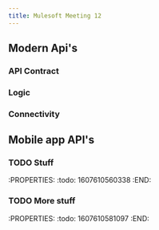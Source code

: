 ```yaml
---
title: Mulesoft Meeting 12
---
```


## Modern Api's 
### API Contract
### Logic
### Connectivity
## Mobile app API's
### TODO Stuff
:PROPERTIES:
:todo: 1607610560338
:END:
### TODO More stuff
:PROPERTIES:
:todo: 1607610581097
:END:
###
